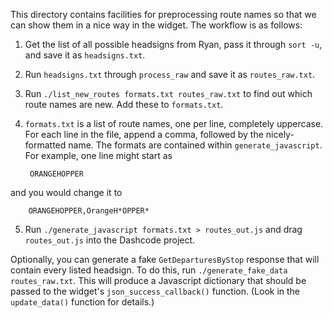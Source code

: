 This directory contains facilities for preprocessing route names so that we can show them in a nice way in the widget. The workflow is as follows:

1. Get the list of all possible headsigns from Ryan, pass it through `sort -u`, and save it as `headsigns.txt`.

2. Run `headsigns.txt` through `process_raw` and save it as `routes_raw.txt`.

3. Run `./list_new_routes formats.txt routes_raw.txt` to find out which route names are new. Add these to `formats.txt`.

4. `formats.txt` is a list of route names, one per line, completely uppercase. For each line in the file, append a comma, followed by the nicely-formatted name. The formats are contained within `generate_javascript`. For example, one line might start as

        ORANGEHOPPER

  and you would change it to

        ORANGEHOPPER,OrangeH*OPPER*

5. Run `./generate_javascript formats.txt > routes_out.js` and drag `routes_out.js` into the Dashcode project.

Optionally, you can generate a fake `GetDeparturesByStop` response that will contain every listed headsign. To do this, run `./generate_fake_data routes_raw.txt`. This will produce a Javascript dictionary that should be passed to the widget's `json_success_callback()` function. (Look in the `update_data()` function for details.)
